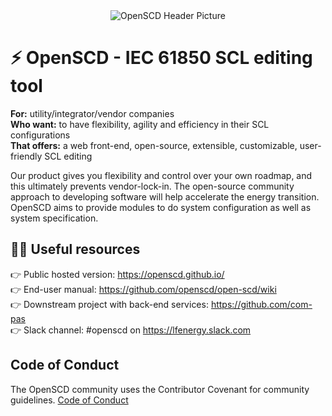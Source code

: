 <div align="center">
  <img alt="OpenSCD Header Picture" src="https://raw.githubusercontent.com/openscd/.github/main/profile/assets/header.png">
 </div>

# ⚡️ OpenSCD - IEC 61850 SCL editing tool​

**For:** utility/integrator/vendor companies​  
**Who want:** to have flexibility, agility and efficiency in their SCL configurations​  
**That offers:** a web front-end, open-source, extensible, customizable, user-friendly SCL editing​  

Our product gives you flexibility and control over your own roadmap, and this ultimately prevents vendor-lock-in. The open-source community approach to developing software will help accelerate the energy transition. OpenSCD aims to provide modules to do system configuration as well as system specification.


## 👩‍💻 Useful resources

👉 Public hosted version: https://openscd.github.io/  
👉 End-user manual: https://github.com/openscd/open-scd/wiki  
👉 Downstream project with back-end services: https://github.com/com-pas  
👉 Slack channel: #openscd on https://lfenergy.slack.com

## Code of Conduct

The OpenSCD community uses the Contributor Covenant for community guidelines. 
[Code of Conduct](./code_of_conduct.md)
